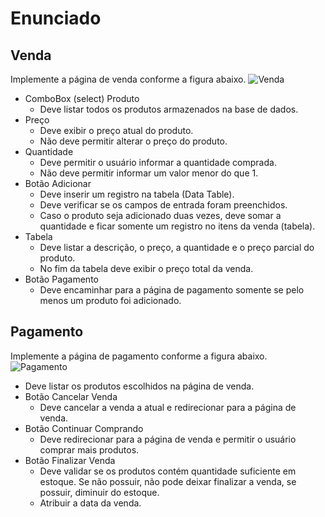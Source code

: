 # Enunciado

## Venda

Implemente a página de venda conforme a figura abaixo.
![Venda](https://images2.imgbox.com/71/29/8t9NPzy5_o.png)

* ComboBox (select) Produto
    * Deve listar todos os produtos armazenados na base de dados.
* Preço
    * Deve exibir o preço atual do produto.
    * Não deve permitir alterar o preço do produto.
* Quantidade
    * Deve permitir o usuário informar a quantidade comprada.
    * Não deve permitir informar um valor menor do que 1.
* Botão Adicionar
    * Deve inserir um registro na tabela (Data Table).
    * Deve verificar se os campos de entrada foram preenchidos.
    * Caso o produto seja adicionado duas vezes, deve somar a quantidade e ficar somente um registro no itens da venda (tabela).
* Tabela
    * Deve listar a descrição, o preço, a quantidade e o preço parcial do produto.
    * No fim da tabela deve exibir o preço total da venda.
* Botão Pagamento
    * Deve encaminhar para a página de pagamento somente se pelo menos um produto foi adicionado.

## Pagamento

Implemente a página de pagamento conforme a figura abaixo.
![Pagamento](https://images2.imgbox.com/ec/6b/DY6I09EC_o.png)

* Deve listar os produtos escolhidos na página de venda.
* Botão Cancelar Venda
    * Deve cancelar a venda a atual e redirecionar para a página de venda.
* Botão Continuar Comprando
    * Deve redirecionar para a página de venda e permitir o usuário comprar mais produtos.
* Botão Finalizar Venda
    * Deve validar se os produtos contém quantidade suficiente em estoque. Se não possuir, não pode deixar finalizar a venda, se possuir, diminuir do estoque.
    * Atribuir a data da venda.

